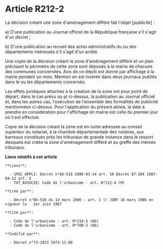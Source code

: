 # Article R212-2

La décision créant une zone d'aménagement différé fait l'objet [*publicité*] :

a) D'une publication au Journal officiel de la République française s'il s'agit d'un décret ;

b) D'une publication au recueil des actes administratifs du ou des départements intéressés s'il s'agit d'un arrêté.

Une copie de la décision créant la zone d'aménagement différé et un plan précisant le périmètre de cette zone sont déposés à
la mairie de chacune des communes concernées. Avis de ce dépôt est donné par affichage à la mairie pendant un mois. Mention
en est insérée dans deux journaux publiés dans le ou les départements concernés.

Les effets juridiques attachés à la création de la zone ont pour point de départ, dans le cas prévu au a) ci-dessus, la
publication au Journal officiel et, dans les autres cas, l'exécution de l'ensemble des formalités de publicité mentionnées
ci-dessus. Pour l'application du présent alinéa, la date à prendre en considération pour l'affichage en mairie est celle du
premier jour où il est effectué.

Copie de la décision créant la zone est en outre adressée au conseil supérieur du notariat, à la chambre départementale des
notaires, aux barreaux constitués près les tribunaux de grande instance dans le ressort desquels est créée la zone
d'aménagement différé et au greffe des mêmes tribunaux.

**Liens relatifs à cet article**

	**Liens**:

	  - SPEC_APPLI: Décret n°86-516 1986-03-14 art. 10 Décret 87-284 1987-04-22 art. 5
	  - TXT_ASSOCIE: Code de l'urbanisme - art. R*212-4 (M)

	**Créé par**:

	  - Décret n°86-516 du 14 mars 1986 - art. 3 () JORF 16 mars 1986 en vigueur le   1er juin 1987

	**Cité par**:

	  - Code de l'urbanisme - art. R*214-5 (Ab)
	  - Code de l'urbanisme - art. R*700-2 (Ab)

	**Codifié par**:

	  - Décret n°73-1023 1973-11-08
